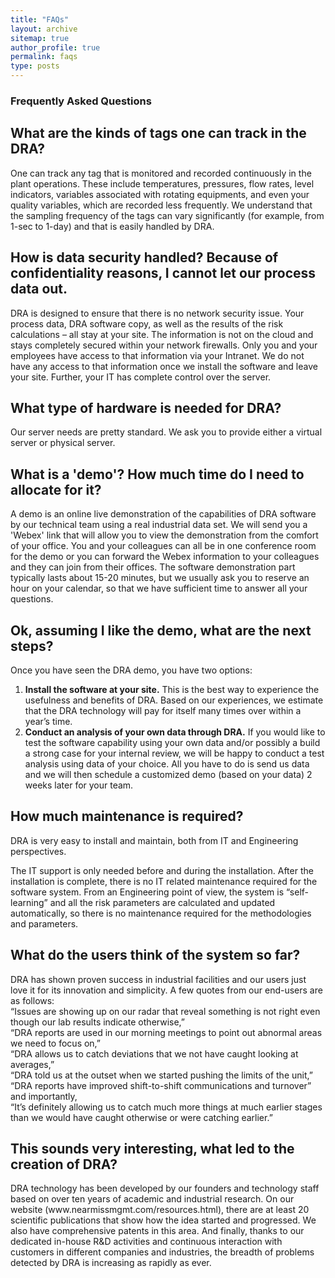 ```yaml
---
title: "FAQs"
layout: archive
sitemap: true
author_profile: true
permalink: faqs
type: posts
---
```


<h3 class="archive__subtitle">Frequently Asked Questions</h3>

<h2 class="archive__item-title">What are the kinds of tags one can track in the DRA?</h2>
<p>One can track any tag that is monitored and recorded continuously in the plant operations. These include temperatures, pressures, flow rates, level indicators, variables associated with rotating equipments, and even your quality variables, which are recorded less frequently. We understand that the sampling frequency of the tags can vary significantly (for example, from 1-sec to 1-day) and that is easily handled by DRA. </p>

<h2 class="archive__item-title">How is data security handled? Because of confidentiality reasons, I cannot let our process data out.</h2>
<p>DRA is designed to ensure that there is no network security issue. Your process data, DRA software copy, as well as the results of the risk calculations – all stay at your site. The information is not on the cloud and stays completely secured within your network firewalls. Only you and your employees have access to that information via your Intranet. We do not have any access to that information once we install the software and leave your site. Further, your IT has complete control over the server. </p>

<h2 class="archive__item-title">What type of hardware is needed for DRA?</h2>
<p>Our server needs are pretty standard. We ask you to provide either a virtual server or physical server.</p>

<h2 class="archive__item-title">What is a 'demo'? How much time do I need to allocate for it?</h2>
<p>A demo is an online live demonstration of the capabilities of DRA software by our technical team using a real industrial data set. We will send you a 'Webex' link that will allow you to view the demonstration from the comfort of your office. You and your colleagues can all be in one conference room for the demo or you can forward the Webex information to your colleagues and they can join from their offices. The software demonstration part typically lasts about 15-20 minutes, but we usually ask you to reserve an hour on your calendar, so that we have sufficient time to answer all your questions.</p>

<h2 class="archive__item-title">Ok, assuming I like the demo, what are the next steps?</h2>
<p>Once you have seen the DRA demo, you have two options:</p>
<p><ol>
<li><b>Install the software at your site.</b> This is the best way to experience the usefulness and benefits of DRA. Based on our experiences, we estimate that the DRA technology will pay for itself many times over within a year’s time. </li>
<li><b>Conduct an analysis of your own data through DRA.</b> If you would like to test the software capability using your own data and/or possibly a build a strong case for your internal review, we will be happy to conduct a test analysis using data of your choice. All you have to do is send us data and we will then schedule a customized demo (based on your data) 2 weeks later for your team.</li></ol></p>

<h2 class="archive__item-title">How much maintenance is required? </h2>
<p>DRA is very easy to install and maintain, both from IT and Engineering perspectives.</p>
<p>The IT support is only needed before and during the installation. After the installation is complete, there is no IT related maintenance required for the software system. From an Engineering point of view, the system is “self-learning” and all the risk parameters are calculated and updated automatically, so there is no maintenance required for the methodologies and parameters.</p>

<h2 class="archive__item-title">What do the users think of the system so far?</h2>
<p>DRA has shown proven success in industrial facilities and our users just love it for its innovation and simplicity. A few quotes from our end-users are as follows: </br>“Issues are showing up on our radar that reveal something is not right even though our lab results indicate otherwise,” </br>“DRA reports are used in our morning meetings to point out abnormal areas we need to focus on,” </br>“DRA allows us to catch deviations that we not have caught looking at averages,” </br>“DRA told us at the outset when we started pushing the limits of the unit,” </br>“DRA reports have improved shift-to-shift communications and turnover” and importantly, </br>“It’s definitely allowing us to catch much more things at much earlier stages than we would have caught otherwise or were catching earlier.”</p>

<h2 class="archive__item-title">This sounds very interesting, what led to the creation of DRA? </h2>
<p>DRA technology has been developed by our founders and technology staff based on over ten years of academic and industrial research. On our website (www.nearmissmgmt.com/resources.html), there are at least 20 scientific publications that show how the idea started and progressed. We also have comprehensive patents in this area. And finally, thanks to our dedicated in-house R&D activities and continuous interaction with customers in different companies and industries, the breadth of problems detected by DRA is increasing as rapidly as ever.</p>

